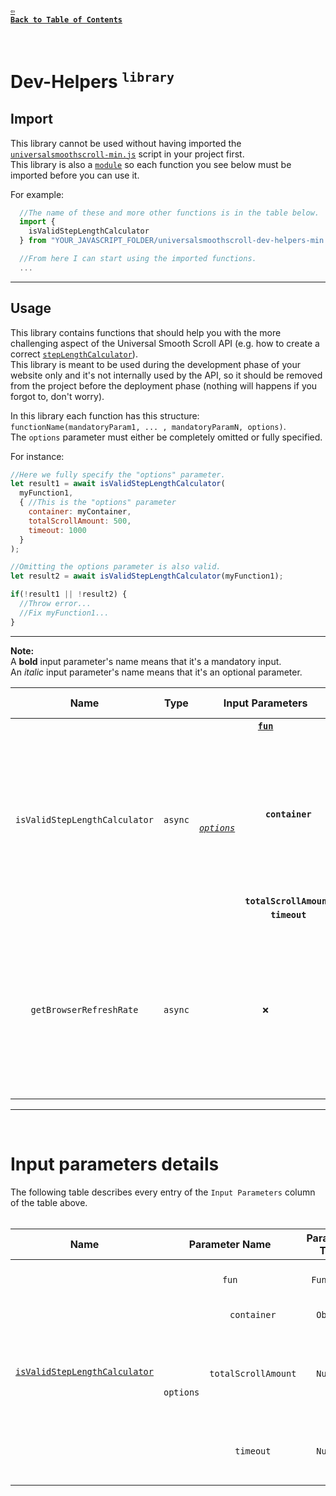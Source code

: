 #### <a href = "https://github.com/CristianDavideConte/universalSmoothScroll#table-of-contents"><code>&#8678; Back to Table of Contents</code></a>
<br/>

# Dev-Helpers <sup><code>library</code></sup>
## Import
This library cannot be used without having imported the [`universalsmoothscroll-min.js`](./Installation.md) script in your project first. <br/>
This library is also a [`module`]("https://developer.mozilla.org/en-US/docs/Web/JavaScript/Guide/Modules") so each function you see below must be imported before you can use it.

For example:
```javascript
  //The name of these and more other functions is in the table below.
  import {
    isValidStepLengthCalculator
  } from "YOUR_JAVASCRIPT_FOLDER/universalsmoothscroll-dev-helpers-min.js";

  //From here I can start using the imported functions.
  ...
```

---

## Usage
This library contains functions that should help you with the more challenging aspect of the Universal Smooth Scroll API (e.g. how to create a correct [`stepLengthCalculator`](./FAQ.md#q-what-is-a-steplengthcalculator)). <br/>
This library is meant to be used during the development phase of your website only and it's not internally used by the API, so it should be removed from the project before the deployment phase (nothing will happens if you forgot to, don't worry).

In this library each function has this structure: `functionName(mandatoryParam1, ... , mandatoryParamN, options)`. <br/>
The `options` parameter must either be completely omitted or fully specified. <br/> 

For instance: 
```javascript
//Here we fully specify the "options" parameter.
let result1 = await isValidStepLengthCalculator(
  myFunction1,
  { //This is the "options" parameter
    container: myContainer,
    totalScrollAmount: 500,
    timeout: 1000
  }
);

//Omitting the options parameter is also valid.
let result2 = await isValidStepLengthCalculator(myFunction1);

if(!result1 || !result2) {
  //Throw error...
  //Fix myFunction1...
}
```

---

<strong>Note:</strong> </br> 
A **bold** input parameter's name means that it's a mandatory input. <br/>
An _italic_ input parameter's name means that it's an optional parameter. <br/>

<table>
 <thead>
  <tr>
   <th>Name</th>
   <th>Type</th>
   <th colspan = "2" >Input Parameters</th>
   <th>Default values</th>
   <th>Description</th>
  </tr>
 </thead>
 <tbody>
  <tr id = "isValidStepLengthCalculatorFun">
   <td rowspan = "4" align = "center">
    <code>isValidStepLengthCalculator</code>
   </td>
   <td rowspan = "4" align = "center">
    <code>async</code>
   </td>
   <td colspan = "2" rowspan = "1" align = "center">
   <strong>
    <a href = "./DevHelpers.md#isValidStepLengthCalculator"><code>fun</code></a>
   </strong>
   </td>
   <td rowspan = "1" align = "center">
    <strong>✗</strong>
   </td>
   <td rowspan = "4" align = "left">
    Tests the passed function by performing a dummy scroll-animation <i>(no actual scroll takes place)</i>. <br/> 
    Errors/warnings will be logged in the console during the testing process. <br/>
    Returns <code>true</code> if the passed function is a valid <a href = "./FAQ.md#q-what-is-a-steplengthcalculator-"><code>stepLengthCalculator</code></a>. <br/>
    Returns <code>false</code> otherwise.
   </td>
  </tr>
  <tr>
   <td rowspan = "3" align = "center">
   <i>
    <a href = "./DevHelpers.md#isValidStepLengthCalculator"><code>options</code></a>
   </i>
   </td>
   <td rowspan = "1" align = "center">
   <strong>
    <code>container</code>
   </strong>
   </td>
   <td rowspan = "1" align = "center">
    <a href = "./VariablesAbout.md#_pageScroller"><code>_pageScroller</code></a>
   </td>
  </tr>
  <tr>
    <td rowspan = "1" align = "center">
    <strong>
     <code>totalScrollAmount</code>
    </strong>
    </td>
    <td rowspan = "1" align = "center">
     <code>100</code>
    </td>
  </tr>
  <tr>
   <td rowspan = "1" align = "center">
   <strong>
     <code>timeout</code>
   </strong>
   </td>
   <td rowspan = "1" align = "center">
     <code>5000</code>
   </td>
  </tr>

  <tr id = "getBrowserRefreshRate">
   <td rowspan = "1" align = "center">
    <code>getBrowserRefreshRate</code>
   </td>
   <td rowspan = "1" align = "center">
    <code>async</code>
   </td>
   <td colspan = "2" rowspan = "1" align = "center">
    <strong>✗</strong>
   </td>
   </td>
   <td rowspan = "1" align = "center">
    <strong>✗</strong>
   </td>
   <td rowspan = "4" align = "left">
    Tests if both the <a href = "./VariablesAbout.md#_framesTime"><code>_framesTime</code></a> and the <a href = "./VariablesAbout.md#_framesTimes"><code>_framesTimes</code></a> variable 
    have not been altered and if so calculates the browser's refresh rate. <br/>
    More specifically, it returns the highest number of times that the <a href = "https://developer.mozilla.org/en-US/docs/Web/API/window/requestAnimationFrame"><code>requestAnimationFrame</code></a> can be called per second.
   </td>
  </tr>

  </tbody>
</table>

---
<br/>

# Input parameters details
The following table describes every entry of the `Input Parameters` column of the table above.
<br/>
<br/>

<table>
 <thead>
  <tr>
  <th>Name</th>
  <th colspan = "2">Parameter Name</th>
  <th>Parameter Type</th>
  <th>Parameter Description</th>
  </tr>
 </thead>
 <tbody>
  <tr id = "isValidStepLengthCalculator">
   <td rowspan = "4" align = "center">
     <a href = "./DevHelpers.md#isValidStepLengthCalculatorFun"><code>isValidStepLengthCalculator</code></a>
   </td>
   <td colspan = "2" rowspan = "1" align = "center">
     <code>fun</code>
   </td>
   <td rowspan = "1" align = "center">
     <code>Function</code>
   </td>
   <td rowspan = "1" align = "left">
     A function you want to use as a <a href = "./FAQ.md#q-what-is-a-steplengthcalculator-"><code>stepLengthCalculator</code></a>.
   </td>
  </tr>
  <tr>
   <td rowspan = "3" align = "center">
    <code>options</code>
   </td>
   <td rowspan = "1" align = "center">
    <code>container</code>
   </td>
   <td rowspan = "1" align = "center">
     <code>Object</code>
   </td>
   <td rowspan = "1" align = "left">
     An Element or the Window.
   </td>
  </tr>
  <tr>
   <td rowspan = "1" align = "center">
    <code>totalScrollAmount</code>
   </td>
   <td rowspan = "1" align = "center">
     <code>Number</code>
   </td>
   <td rowspan = "1" align = "left">
    The total amount of pixel to scroll you want the dummy scroll-animation to test your <a href = "./FAQ.md#q-what-is-a-steplengthcalculator-"><code>stepLengthCalculator</code></a> againist. 
   </td>
  </tr>
  <tr>
   <td rowspan = "1" align = "center">
     <code>timeout</code>
   </td>
   <td rowspan = "1" align = "center">
     <code>Number</code>
   </td>
  <td rowspan = "1" align = "left">
    The number of milliseconds after which the test forcefully returns a result.
  </td>
  </tr>

  
 </tbody>
<table>

<!--
#### <p align="right"><a href = "./FAQ.md"><code>Go to next section &#8680;</code></a></p>
-->